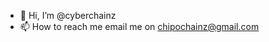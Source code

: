 - 👋 Hi, I’m @cyberchainz
- 📫 How to reach me email me on chipochainz@gmail.com

<!---
cyberchainz/cyberchainz is a ✨ special ✨ repository because its `README.md` (this file) appears on your GitHub profile.
You can click the Preview link to take a look at your changes.
--->
